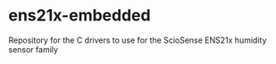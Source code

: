# ens21x-embedded
Repository for the C drivers to use for the ScioSense ENS21x humidity sensor family
